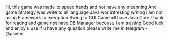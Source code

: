 Hi, this game was made to speed hands and not have any meanning 
And game Strategy was write to all language Java wor intresting writing i am not using Framework to execption Swing to GUI
Game all have Java Core
Thank for readng and game not have DB Manager becouse i am trusting
Good luck and enjoy u use
if u have any question please write me in telegram - @psvms
